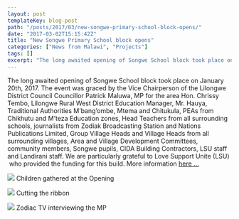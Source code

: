 ```yaml
---
layout: post
templateKey: blog-post
path: "/posts/2017/03/new-songwe-primary-school-block-opens/"
date: "2017-03-02T15:15:42Z"
title: "New Songwe Primary School block opens"
categories: ["News from Malawi", "Projects"]
tags: []
excerpt: "The long awaited opening of Songwe School block took place on January 20th, 2017\. The event was gr..."
---
```


The long awaited opening of Songwe School block took place on January 20th, 2017\. The event was graced by the Vice Chairperson of the Lilongwe District Council Councillor Patrick Maluwa, MP for the area Hon. Chrissy Tembo, Lilongwe Rural West District Education Manager, Mr. Hauya, Traditional Authorities M’bang’ombe, Mtema and Chitukula, PEAs from Chikhutu and M’teza Education zones, Head Teachers from all surrounding schools, journalists from Zodiak Broadcasting Station and Nations Publications Limited, Group Village Heads and Village Heads from all surrounding villages, Area and Village Development Committees, community members, Songwe pupils, CIDA Building Contractors, LSU staff and Landirani staff. We are particularly grateful to Love Support Unite (LSU)  who provided the funding for this build. More information [here ...](http://www.africanvision.org.uk/africa-vision-news/wp-content/uploads/2017/03/REPORT-ON-THE-OPENING-OF-SONGWE-PRIMARY-SCHOOL-BLOCK.pdf)

[![](http://www.africanvision.org.uk/africa-vision-news/wp-content/uploads/2017/03/SONGWE-PRIMARY-SCHOOL-BLOCK-2-300x225.jpg)](http://www.africanvision.org.uk/africa-vision-news/wp-content/uploads/2017/03/SONGWE-PRIMARY-SCHOOL-BLOCK-2.jpg) Children gathered at the Opening

[![](http://www.africanvision.org.uk/africa-vision-news/wp-content/uploads/2017/03/SONGWE-PRIMARY-SCHOOL-BLOCK-3-225x300.jpg)](http://www.africanvision.org.uk/africa-vision-news/wp-content/uploads/2017/03/SONGWE-PRIMARY-SCHOOL-BLOCK-3.jpg) Cutting the ribbon

[![](http://www.africanvision.org.uk/africa-vision-news/wp-content/uploads/2017/03/SONGWE-PRIMARY-SCHOOL-BLOCK-1-300x225.jpg)](http://www.africanvision.org.uk/africa-vision-news/wp-content/uploads/2017/03/SONGWE-PRIMARY-SCHOOL-BLOCK-1.jpg) Zodiac TV interviewing the MP